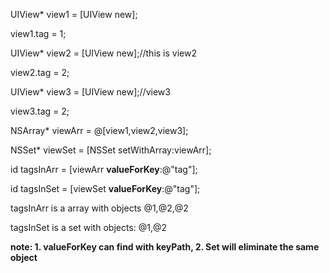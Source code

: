 UIView* view1 = [UIView new];

view1.tag = 1;

UIView* view2 = [UIView new];//this is view2

view2.tag = 2;

UIView* view3 = [UIView new];//view3

view3.tag = 2;

NSArray* viewArr = @[view1,view2,view3];

NSSet* viewSet = [NSSet setWithArray:viewArr];


id  tagsInArr = [viewArr **valueForKey**:@"tag"];

id  tagsInSet = [viewSet **valueForKey**:@"tag"];


tagsInArr is a array with objects @1,@2,@2

tagsInSet is a set  with objects:  @1,@2


**note: 1. valueForKey can find with keyPath, 2. Set will eliminate the same object**